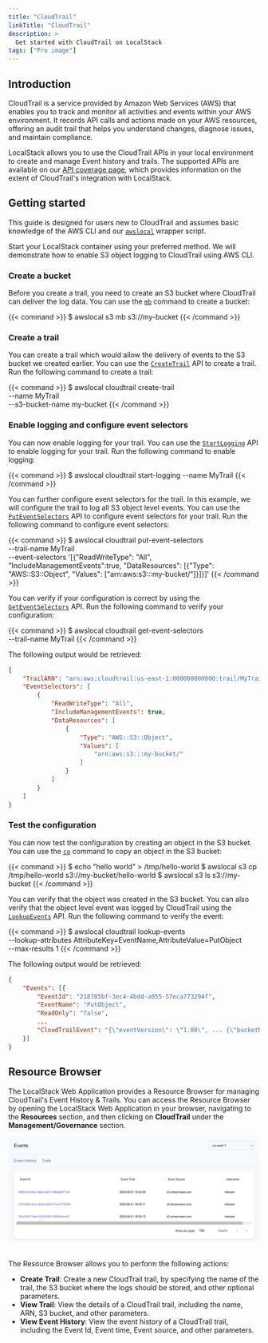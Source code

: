 ```yaml
---
title: "CloudTrail"
linkTitle: "CloudTrail"
description: >
  Get started with CloudTrail on LocalStack
tags: ["Pro image"]
---
```


## Introduction

CloudTrail is a service provided by Amazon Web Services (AWS) that enables you to track and monitor all activities and events within your AWS environment. It records API calls and actions made on your AWS resources, offering an audit trail that helps you understand changes, diagnose issues, and maintain compliance.

LocalStack allows you to use the CloudTrail APIs in your local environment to create and manage Event history and trails. The supported APIs are available on our [API coverage page](https://docs.localstack.cloud/references/coverage/coverage_cloudtrail/), which provides information on the extent of CloudTrail's integration with LocalStack.

## Getting started

This guide is designed for users new to CloudTrail and assumes basic knowledge of the AWS CLI and our [`awslocal`](https://github.com/localstack/awscli-local) wrapper script.

Start your LocalStack container using your preferred method. We will demonstrate how to enable S3 object logging to CloudTrail using AWS CLI.

### Create a bucket

Before you create a trail, you need to create an S3 bucket where CloudTrail can deliver the log data. You can use the [`mb`](https://docs.aws.amazon.com/cli/latest/reference/s3/mb.html) command to create a bucket:

{{< command >}}
$ awslocal s3 mb s3://my-bucket
{{< /command >}}

### Create a trail

You can create a trail which would allow the delivery of events to the S3 bucket we created earlier. You can use the [`CreateTrail`](https://docs.aws.amazon.com/awscloudtrail/latest/APIReference/API_CreateTrail.html) API to create a trail. Run the following command to create a trail:

{{< command >}}
$ awslocal cloudtrail create-trail \
    --name MyTrail \
    --s3-bucket-name my-bucket
{{< /command >}}

### Enable logging and configure event selectors

You can now enable logging for your trail. You can use the [`StartLogging`](https://docs.aws.amazon.com/awscloudtrail/latest/APIReference/API_StartLogging.html) API to enable logging for your trail. Run the following command to enable logging:

{{< command >}}
$ awslocal cloudtrail start-logging --name MyTrail
{{< /command >}}

You can further configure event selectors for the trail. In this example, we will configure the trail to log all S3 object level events. You can use the [`PutEventSelectors`](https://docs.aws.amazon.com/awscloudtrail/latest/APIReference/API_PutEventSelectors.html) API to configure event selectors for your trail. Run the following command to configure event selectors:

{{< command >}}
$ awslocal cloudtrail put-event-selectors \
    --trail-name MyTrail \
    --event-selectors '[{"ReadWriteType": "All", "IncludeManagementEvents":true, "DataResources": [{"Type": "AWS::S3::Object", "Values": ["arn:aws:s3:::my-bucket/"]}]}]'
{{< /command >}}

You can verify if your configuration is correct by using the [`GetEventSelectors`](https://docs.aws.amazon.com/awscloudtrail/latest/APIReference/API_GetEventSelectors.html) API. Run the following command to verify your configuration:

{{< command >}}
$ awslocal cloudtrail get-event-selectors \
    --trail-name MyTrail
{{< /command >}}

The following output would be retrieved:

```json
{
    "TrailARN": "arn:aws:cloudtrail:us-east-1:000000000000:trail/MyTrail",
    "EventSelectors": [
        {
            "ReadWriteType": "All",
            "IncludeManagementEvents": true,
            "DataResources": [
                {
                    "Type": "AWS::S3::Object",
                    "Values": [
                        "arn:aws:s3:::my-bucket/"
                    ]
                }
            ]
        }
    ]
}
```

### Test the configuration

You can now test the configuration by creating an object in the S3 bucket. You can use the [`cp`](https://docs.aws.amazon.com/cli/latest/reference/s3/cp.html) command to copy an object in the S3 bucket:

{{< command >}}
$ echo "hello world" > /tmp/hello-world
$ awslocal s3 cp /tmp/hello-world s3://my-bucket/hello-world
$ awslocal s3 ls s3://my-bucket
{{< /command >}}

You can verify that the object was created in the S3 bucket. You can also verify that the object level event was logged by CloudTrail using the [`LookupEvents`](https://docs.aws.amazon.com/awscloudtrail/latest/APIReference/API_LookupEvents.html) API. Run the following command to verify the event:

{{< command >}}
$ awslocal cloudtrail lookup-events \
    --lookup-attributes AttributeKey=EventName,AttributeValue=PutObject \
    --max-results 1
{{< /command >}}

The following output would be retrieved:

```json
{
	"Events": [{
		"EventId": "218785bf-3ec4-4bdd-a055-57eca773294f",
		"EventName": "PutObject",
		"ReadOnly": "false",
        ...
		"CloudTrailEvent": "{\"eventVersion\": \"1.08\", ... {\"bucketName\": \"my-bucket\", \"key\": \"hello-world\"} ...}"
	}]
}
```

## Resource Browser

The LocalStack Web Application provides a Resource Browser for managing CloudTrail's Event History & Trails. You can access the Resource Browser by opening the LocalStack Web Application in your browser, navigating to the **Resources** section, and then clicking on **CloudTrail** under the **Management/Governance** section.

<img src="cloudtrail-resource-browser.png" alt="CloudTrail Resource Browser" title="CloudTrail Resource Browser" width="900" />
<br>
<br>

The Resource Browser allows you to perform the following actions:

- **Create Trail**: Create a new CloudTrail trail, by specifying the name of the trail, the S3 bucket where the logs should be stored, and other optional parameters.
- **View Trail**: View the details of a CloudTrail trail, including the name, ARN, S3 bucket, and other parameters.
- **View Event History**: View the event history of a CloudTrail trail, including the Event Id, Event time, Event source, and other parameters.
